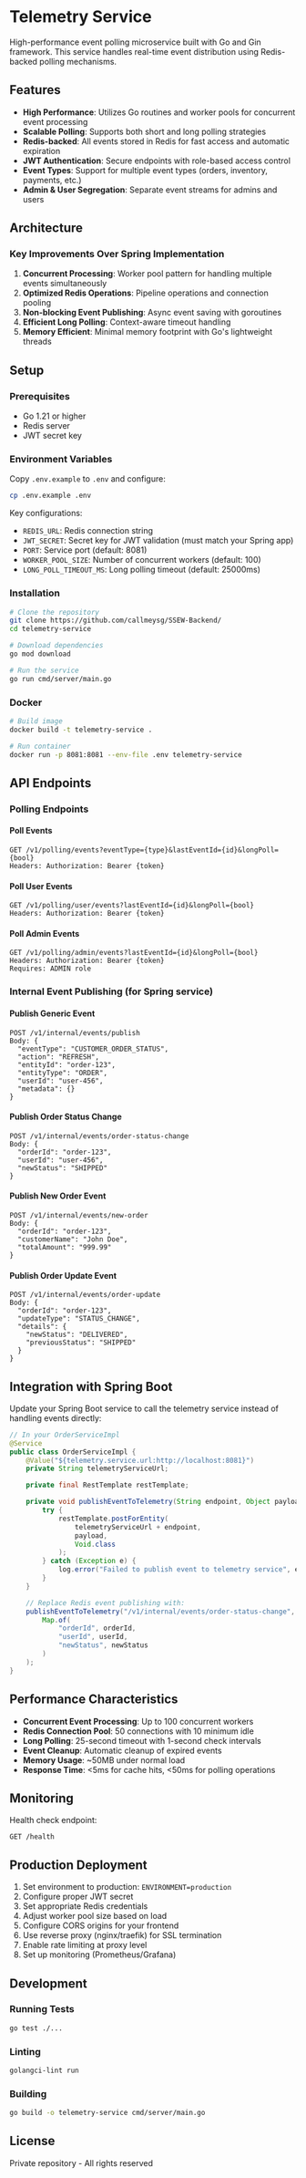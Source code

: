 # Telemetry Service

High-performance event polling microservice built with Go and Gin framework. This service handles real-time event distribution using Redis-backed polling mechanisms.

## Features

- **High Performance**: Utilizes Go routines and worker pools for concurrent event processing
- **Scalable Polling**: Supports both short and long polling strategies
- **Redis-backed**: All events stored in Redis for fast access and automatic expiration
- **JWT Authentication**: Secure endpoints with role-based access control
- **Event Types**: Support for multiple event types (orders, inventory, payments, etc.)
- **Admin & User Segregation**: Separate event streams for admins and users

## Architecture

### Key Improvements Over Spring Implementation

1. **Concurrent Processing**: Worker pool pattern for handling multiple events simultaneously
2. **Optimized Redis Operations**: Pipeline operations and connection pooling
3. **Non-blocking Event Publishing**: Async event saving with goroutines
4. **Efficient Long Polling**: Context-aware timeout handling
5. **Memory Efficient**: Minimal memory footprint with Go's lightweight threads

## Setup

### Prerequisites

- Go 1.21 or higher
- Redis server
- JWT secret key

### Environment Variables

Copy `.env.example` to `.env` and configure:

```bash
cp .env.example .env
```

Key configurations:

- `REDIS_URL`: Redis connection string
- `JWT_SECRET`: Secret key for JWT validation (must match your Spring app)
- `PORT`: Service port (default: 8081)
- `WORKER_POOL_SIZE`: Number of concurrent workers (default: 100)
- `LONG_POLL_TIMEOUT_MS`: Long polling timeout (default: 25000ms)

### Installation

```bash
# Clone the repository
git clone https://github.com/callmeysg/SSEW-Backend/
cd telemetry-service

# Download dependencies
go mod download

# Run the service
go run cmd/server/main.go
```

### Docker

```bash
# Build image
docker build -t telemetry-service .

# Run container
docker run -p 8081:8081 --env-file .env telemetry-service
```

## API Endpoints

### Polling Endpoints

#### Poll Events

```
GET /v1/polling/events?eventType={type}&lastEventId={id}&longPoll={bool}
Headers: Authorization: Bearer {token}
```

#### Poll User Events

```
GET /v1/polling/user/events?lastEventId={id}&longPoll={bool}
Headers: Authorization: Bearer {token}
```

#### Poll Admin Events

```
GET /v1/polling/admin/events?lastEventId={id}&longPoll={bool}
Headers: Authorization: Bearer {token}
Requires: ADMIN role
```

### Internal Event Publishing (for Spring service)

#### Publish Generic Event

```
POST /v1/internal/events/publish
Body: {
  "eventType": "CUSTOMER_ORDER_STATUS",
  "action": "REFRESH",
  "entityId": "order-123",
  "entityType": "ORDER",
  "userId": "user-456",
  "metadata": {}
}
```

#### Publish Order Status Change

```
POST /v1/internal/events/order-status-change
Body: {
  "orderId": "order-123",
  "userId": "user-456",
  "newStatus": "SHIPPED"
}
```

#### Publish New Order Event

```
POST /v1/internal/events/new-order
Body: {
  "orderId": "order-123",
  "customerName": "John Doe",
  "totalAmount": "999.99"
}
```

#### Publish Order Update Event

```
POST /v1/internal/events/order-update
Body: {
  "orderId": "order-123",
  "updateType": "STATUS_CHANGE",
  "details": {
    "newStatus": "DELIVERED",
    "previousStatus": "SHIPPED"
  }
}
```

## Integration with Spring Boot

Update your Spring Boot service to call the telemetry service instead of handling events directly:

```java
// In your OrderServiceImpl
@Service
public class OrderServiceImpl {
    @Value("${telemetry.service.url:http://localhost:8081}")
    private String telemetryServiceUrl;

    private final RestTemplate restTemplate;

    private void publishEventToTelemetry(String endpoint, Object payload) {
        try {
            restTemplate.postForEntity(
                telemetryServiceUrl + endpoint,
                payload,
                Void.class
            );
        } catch (Exception e) {
            log.error("Failed to publish event to telemetry service", e);
        }
    }

    // Replace Redis event publishing with:
    publishEventToTelemetry("/v1/internal/events/order-status-change",
        Map.of(
            "orderId", orderId,
            "userId", userId,
            "newStatus", newStatus
        )
    );
}
```

## Performance Characteristics

- **Concurrent Event Processing**: Up to 100 concurrent workers
- **Redis Connection Pool**: 50 connections with 10 minimum idle
- **Long Polling**: 25-second timeout with 1-second check intervals
- **Event Cleanup**: Automatic cleanup of expired events
- **Memory Usage**: ~50MB under normal load
- **Response Time**: <5ms for cache hits, <50ms for polling operations

## Monitoring

Health check endpoint:

```
GET /health
```

## Production Deployment

1. Set environment to production: `ENVIRONMENT=production`
2. Configure proper JWT secret
3. Set appropriate Redis credentials
4. Adjust worker pool size based on load
5. Configure CORS origins for your frontend
6. Use reverse proxy (nginx/traefik) for SSL termination
7. Enable rate limiting at proxy level
8. Set up monitoring (Prometheus/Grafana)

## Development

### Running Tests

```bash
go test ./...
```

### Linting

```bash
golangci-lint run
```

### Building

```bash
go build -o telemetry-service cmd/server/main.go
```

## License

Private repository - All rights reserved
